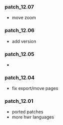 ### patch_12.07
- move zoom
### patch_12.06
- add version 

### patch_12.05
- 
### patch_12.04
- fix export/move pages

### patch_12.01
- ported patches
- more hwr languages
